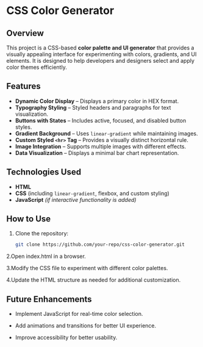 # **CSS Color Generator**

## **Overview**  
This project is a CSS-based **color palette and UI generator** that provides a visually appealing interface for experimenting with colors, gradients, and UI elements. It is designed to help developers and designers select and apply color themes efficiently.

## **Features**  
- **Dynamic Color Display** – Displays a primary color in HEX format.  
- **Typography Styling** – Styled headers and paragraphs for text visualization.  
- **Buttons with States** – Includes active, focused, and disabled button styles.  
- **Gradient Background** – Uses `linear-gradient` while maintaining images.  
- **Custom Styled `<hr>` Tag** – Provides a visually distinct horizontal rule.  
- **Image Integration** – Supports multiple images with different effects.  
- **Data Visualization** – Displays a minimal bar chart representation.  

## **Technologies Used**  
- **HTML**  
- **CSS** (including `linear-gradient`, flexbox, and custom styling)  
- **JavaScript** *(if interactive functionality is added)*  

## **How to Use**  
1. Clone the repository:  
   ```sh
   git clone https://github.com/your-repo/css-color-generator.git
2.Open index.html in a browser.

3.Modify the CSS file to experiment with different color palettes.

4.Update the HTML structure as needed for additional customization.

## **Future Enhancements**
- Implement JavaScript for real-time color selection.

- Add animations and transitions for better UI experience.

- Improve accessibility for better usability.
